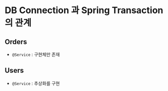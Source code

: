 # DB Connection 과 Spring Transaction 의 관계


## Orders
- `@Service` : 구현체만 존재


## Users
- `@Service` : 추상화를 구현